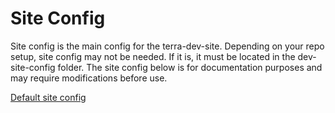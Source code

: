 # Site Config

Site config is the main config for the terra-dev-site. Depending on your repo setup, site config may not be needed. If it is, it must be located in the dev-site-config folder. The site config below is for documentation purposes and may require modifications before use.

[Default site config](https://github.com/cerner/terra-dev-site/blob/master/config/site/site.config.js)

